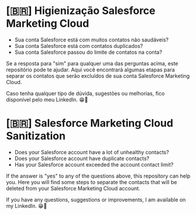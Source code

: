 # [🇧🇷] Higienização Salesforce Marketing Cloud

- Sua conta Salesforce está com muitos contatos não saudáveis?
- Sua conta Salesforce está com contatos duplicados?
- Sua conta Salesforce passou do limite de contatos na conta?

Se a resposta para "sim" para qualquer uma das perguntas acima, este repositório pode te ajudar. Aqui você encontrará algumas etapas para separar os contatos que serão excluídos de sua conta Salesforce Marketing Cloud.

Caso tenha qualquer tipo de dúvida, sugestões ou melhorias, fico disponível pelo meu LinkedIn. 😁🤙



# [🇧🇷] Salesforce Marketing Cloud Sanitization

- Does your Salesforce account have a lot of unhealthy contacts?
- Does your Salesforce account have duplicate contacts?
- Has your Salesforce account exceeded the account contact limit?

If the answer is "yes" to any of the questions above, this repository can help you. Here you will find some steps to separate the contacts that will be deleted from your Salesforce Marketing Cloud account.

If you have any questions, suggestions or improvements, I am available on my LinkedIn. 😁🤙
